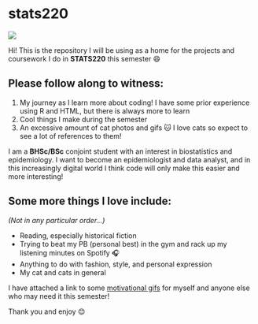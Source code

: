 # stats220

![](https://www.icegif.com/wp-content/uploads/2023/03/icegif-1573.gif)

Hi! This is the repository I will be using as a home for the projects and coursework I do in **STATS220** this semester 😄

## Please follow along to witness:
1. My journey as I learn more about coding! I have some prior experience using R and HTML, but there is always more to learn
2. Cool things I make during the semester
3. An excessive amount of cat photos and gifs 🐱 I love cats so expect to see a lot of references to them!

I am a **BHSc/BSc** conjoint student with an interest in biostatistics and epidemiology. I want to become an epidemiologist and data analyst, and in this increasingly digital world I think code will only make this easier and more interesting!

## Some more things I love include:
*(Not in any particular order...)*
* Reading, especially historical fiction
* Trying to beat my PB (personal best) in the gym and rack up my listening minutes on Spotify 🎧
* Anything to do with fashion, style, and personal expression
* My cat and cats in general

I have attached a link to some [motivational gifs](https://giphy.com/explore/motivational) for myself and anyone else who may need it this semester!

Thank you and enjoy 😊
